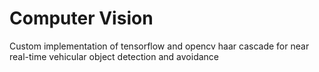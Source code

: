 # Computer Vision
Custom implementation of tensorflow and opencv haar cascade for near real-time vehicular object detection and avoidance
